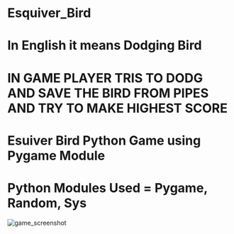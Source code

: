 # Esquiver_Bird 
# In English it means Dodging Bird
# IN GAME PLAYER TRIS TO DODG AND SAVE THE BIRD FROM PIPES AND TRY TO MAKE HIGHEST SCORE
# Esuiver Bird Python Game using Pygame Module
# Python Modules Used = Pygame, Random, Sys

![game_screenshot](C:\Users\ashok\Pictures\Screenshots\Screenshot(159).png)

